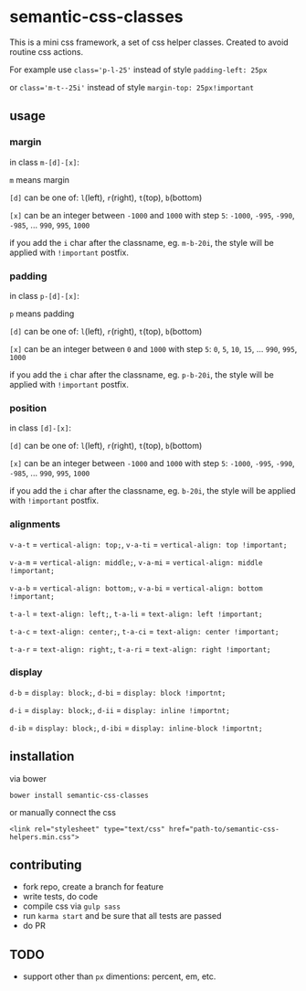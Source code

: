 # semantic-css-classes

This is a mini css framework, a set of css helper classes. Created to avoid routine css actions.

For example use `class='p-l-25'` instead of style `padding-left: 25px`

or `class='m-t--25i'` instead of style `margin-top: 25px!important`

## usage

### margin

in class `m-[d]-[x]`:

`m` means margin

`[d]` can be one of: `l`(left), `r`(right), `t`(top), `b`(bottom)

`[x]` can be an integer between `-1000` and `1000` with step `5`: `-1000`, `-995`, `-990`, `-985`, ... `990`, `995`, `1000`

if you add the `i` char after the classname, eg. `m-b-20i`, the style will be applied with `!important` postfix.

### padding

in class `p-[d]-[x]`:

`p` means padding

`[d]` can be one of: `l`(left), `r`(right), `t`(top), `b`(bottom)

`[x]` can be an integer between `0` and `1000` with step `5`: `0`, `5`, `10`, `15`, ... `990`, `995`, `1000`

if you add the `i` char after the classname, eg. `p-b-20i`, the style will be applied with `!important` postfix.

### position

in class `[d]-[x]`:

`[d]` can be one of: `l`(left), `r`(right), `t`(top), `b`(bottom)

`[x]` can be an integer between `-1000` and `1000` with step `5`: `-1000`, `-995`, `-990`, `-985`, ... `990`, `995`, `1000`

if you add the `i` char after the classname, eg. `b-20i`, the style will be applied with `!important` postfix.

### alignments

`v-a-t` = `vertical-align: top;`, `v-a-ti` = `vertical-align: top !important;`

`v-a-m` = `vertical-align: middle;`, `v-a-mi` = `vertical-align: middle !important;`

`v-a-b` = `vertical-align: bottom;`, `v-a-bi` = `vertical-align: bottom !important;`


`t-a-l` = `text-align: left;`, `t-a-li` = `text-align: left !important;`

`t-a-c` = `text-align: center;`, `t-a-ci` = `text-align: center !important;`

`t-a-r` = `text-align: right;`, `t-a-ri` = `text-align: right !important;`

### display

`d-b` = `display: block;`, `d-bi` = `display: block !importnt;`

`d-i` = `display: block;`, `d-ii` = `display: inline !importnt;`

`d-ib` = `display: block;`, `d-ibi` = `display: inline-block !importnt;`

## installation

via bower
```
bower install semantic-css-classes
```

or manually connect the css
```
<link rel="stylesheet" type="text/css" href="path-to/semantic-css-helpers.min.css">
```

## contributing

- fork repo, create a branch for feature
- write tests, do code
- compile css via `gulp sass`
- run `karma start` and be sure that all tests are passed
- do PR

## TODO

- support other than `px` dimentions: percent, em, etc.
